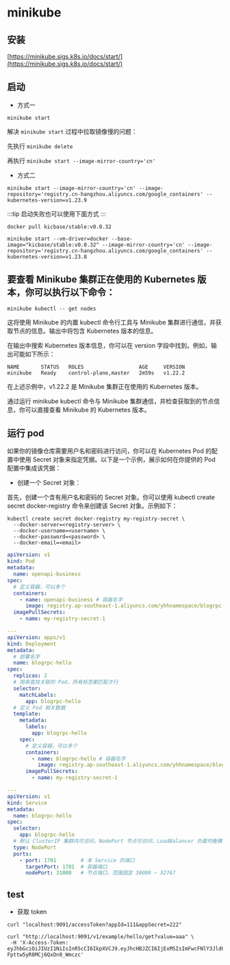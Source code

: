 # minikube

## 安装

[https://minikube.sigs.k8s.io/docs/start/](https://minikube.sigs.k8s.io/docs/start/)

## 启动

- 方式一

```
minikube start
```

解决 `minikube start` 过程中拉取镜像慢的问题：

先执行 `minikube delete`

再执行 `minikube start --image-mirror-country='cn'`

- 方式二

```shell
minikube start --image-mirror-country='cn' --image-repository='registry.cn-hangzhou.aliyuncs.com/google_containers' --kubernetes-version=v1.23.9
```

:::tip
启动失败也可以使用下面方式
:::

```
docker pull kicbase/stable:v0.0.32

minikube start --vm-driver=docker --base-image="kicbase/stable:v0.0.32" --image-mirror-country='cn' --image-repository='registry.cn-hangzhou.aliyuncs.com/google_containers' --kubernetes-version=v1.23.8
```

## 要查看 Minikube 集群正在使用的 Kubernetes 版本，你可以执行以下命令：

```shell
minikube kubectl -- get nodes
```

这将使用 Minikube 的内置 kubectl 命令行工具与 Minikube 集群进行通信，并获取节点的信息。输出中将包含 Kubernetes 版本的信息。

在输出中搜索 Kubernetes 版本信息，你可以在 version 字段中找到。例如，输出可能如下所示：

```text
NAME       STATUS   ROLES                  AGE     VERSION
minikube   Ready    control-plane,master   2m59s   v1.22.2
```

在上述示例中，v1.22.2 是 Minikube 集群正在使用的 Kubernetes 版本。

通过运行 minikube kubectl 命令与 Minikube 集群通信，并检查获取到的节点信息，你可以直接查看 Minikube 的 Kubernetes 版本。

## 运行 pod

如果你的镜像仓库需要用户名和密码进行访问，你可以在 Kubernetes Pod 的配置中使用 Secret 对象来指定凭据。以下是一个示例，展示如何在你提供的 Pod 配置中集成该凭据：

- 创建一个 Secret 对象：

首先，创建一个含有用户名和密码的 Secret 对象。你可以使用 kubectl create secret docker-registry 命令来创建该 Secret 对象。示例如下：

```shell
kubectl create secret docker-registry my-registry-secret \
  --docker-server=<registry-server> \
  --docker-username=<username> \
  --docker-password=<password> \
  --docker-email=<email>
```

```yaml
apiVersion: v1
kind: Pod
metadata:
  name: openapi-business
spec:
  # 定义容器，可以多个
  containers:
    - name: openapi-business # 容器名字
      image: registry.ap-southeast-1.aliyuncs.com/yhhnamespace/blogrpc-openapi-business:local # 镜像
  imagePullSecrets:
    - name: my-registry-secret-1

---
apiVersion: apps/v1
kind: Deployment
metadata:
  # 部署名字
  name: blogrpc-hello
spec:
  replicas: 2
  # 用来查找关联的 Pod，所有标签都匹配才行
  selector:
    matchLabels:
      app: blogrpc-hello
  # 定义 Pod 相关数据
  template:
    metadata:
      labels:
        app: blogrpc-hello
    spec:
      # 定义容器，可以多个
      containers:
        - name: blogrpc-hello # 容器名字
          image: registry.ap-southeast-1.aliyuncs.com/yhhnamespace/blogrpc-hello:local # 镜像
      imagePullSecrets:
        - name: my-registry-secret-1

---
apiVersion: v1
kind: Service
metadata:
  name: blogrpc-hello
spec:
  selector:
    app: blogrpc-hello
  # 默认 ClusterIP 集群内可访问，NodePort 节点可访问，LoadBalancer 负载均衡模式（需要负载均衡器才可用）
  type: NodePort
  ports:
    - port: 1701        # 本 Service 的端口
      targetPort: 1701  # 容器端口
      nodePort: 31000   # 节点端口，范围固定 30000 ~ 32767
```

## test

- 获取 token

```shell
curl "localhost:9091/accessToken?appId=111&appSecret=222"
```

```shell
curl "http://localhost:9091/v1/example/hello/get?value=aaa" \
 -H 'X-Access-Token: eyJhbGciOiJIUzI1NiIsInR5cCI6IkpXVCJ9.eyJhcHBJZCI6IjExMSIsImFwcFNlY3JldCI6IjIyMiIsImF1ZCI6ImF1ZCIsImV4cCI6MTY5NDE2NjU0NCwiaWF0IjoxNjk0MTYyOTQ0LCJpc3MiOiJpc3MiLCJzdWIiOiIxMTE6MjIyIn0.YaRiSDbnGkVrtOh9Ea-Fpttw5yR8MCj6QxDn0_Wmczc'
```
